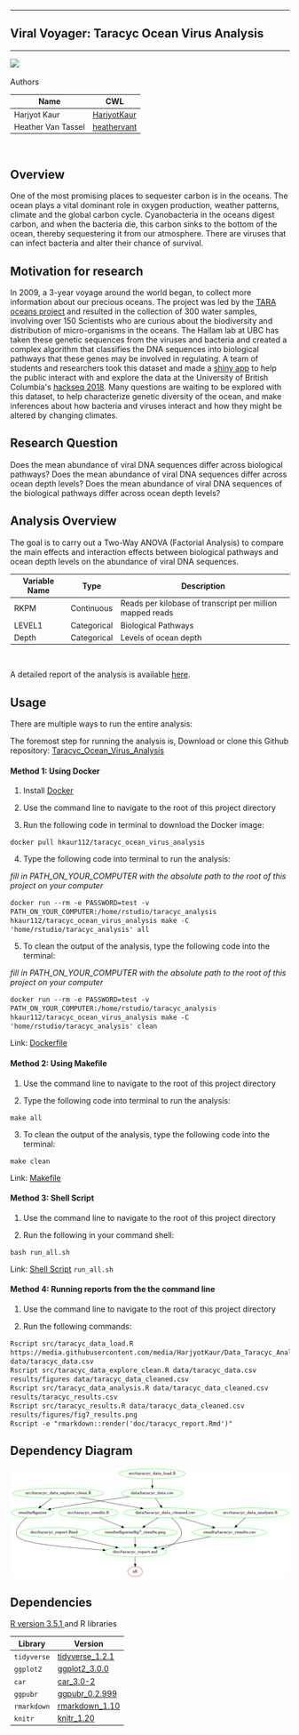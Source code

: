 -----------------------------------------------------------------------------------
## Viral Voyager: Taracyc Ocean Virus Analysis
-----------------------------------------------------------------------------------

![](img/tara_logo1.png)

Authors

| Name | CWL |
|---|---|
| Harjyot Kaur | [HarjyotKaur](https://github.com/HarjyotKaur) |
| Heather Van Tassel | [heathervant](https://github.com/heathervant) |

<br>

## Overview

One of the most promising places to sequester carbon is in the oceans. The ocean plays a vital dominant role in oxygen production, weather patterns, climate and the global carbon cycle. Cyanobacteria in the oceans digest carbon, and when the bacteria die, this carbon sinks to the bottom of the ocean, thereby sequestering it from our atmosphere. There are viruses that can infect bacteria and alter their chance of survival.

## Motivation for research
In 2009, a 3-year voyage around the world began, to collect more information about our precious oceans. The project was led by the [TARA oceans project]('http://ocean-microbiome.embl.de/companion.html') and resulted in the collection of 300 water samples, involving over 150 Scientists who are curious about the biodiversity and distribution of micro-organisms in the oceans. The Hallam lab at UBC has taken these genetic sequences from the viruses and bacteria and created a complex algorithm that classifies the DNA sequences into biological pathways that these genes may be involved in regulating. A team of students and researchers took this dataset and made a [shiny app](http://oganm.com/shiny/taracyc/) to help the public interact with and explore the data at the University of British Columbia's [hackseq 2018](https://github.com/hackseq/tara-cyc-hs18/wiki). Many questions are waiting to be explored with this dataset, to help characterize genetic diversity of the ocean, and make inferences about how bacteria and viruses interact and how they might be altered by changing climates.


## Research Question

Does the mean abundance of viral DNA sequences differ across biological pathways? Does the mean abundance of viral DNA sequences differ across ocean depth levels? Does the mean abundance of viral DNA sequences of the biological pathways differ across ocean depth levels?

## Analysis Overview

The goal is to carry out a Two-Way ANOVA (Factorial Analysis) to compare the main effects and interaction effects between biological pathways and ocean depth levels on the abundance of viral DNA sequences.

| Variable Name | Type | Description |
|---|---|---|
| RKPM | Continuous | Reads per kilobase of transcript per million mapped reads |
| LEVEL1 | Categorical | Biological Pathways |
| Depth | Categorical |  Levels of ocean depth |
<br>

A detailed report of the analysis is available [here](https://github.com/UBC-MDS/Taracyc_Ocean_Virus_Analysis/blob/master/doc/taracyc_report.md).

## Usage

There are multiple ways to run the entire analysis:

The foremost step for running the analysis is, Download or clone this Github repository: [Taracyc_Ocean_Virus_Analysis](https://github.com/UBC-MDS/Taracyc_Ocean_Virus_Analysis)

#### Method 1: Using Docker

1. Install [Docker](https://www.docker.com/get-started)

2. Use the command line to navigate to the root of this project directory

3. Run the following code in terminal to download the Docker image:

```
docker pull hkaur112/taracyc_ocean_virus_analysis
```

4. Type the following code into terminal to run the analysis:

*fill in PATH_ON_YOUR_COMPUTER with the absolute path to the root of this project on your computer*

```
docker run --rm -e PASSWORD=test -v PATH_ON_YOUR_COMPUTER:/home/rstudio/taracyc_analysis hkaur112/taracyc_ocean_virus_analysis make -C 'home/rstudio/taracyc_analysis' all
```

5. To clean the output of the analysis, type the following code into the terminal:

*fill in PATH_ON_YOUR_COMPUTER with the absolute path to the root of this project on your computer*

```
docker run --rm -e PASSWORD=test -v PATH_ON_YOUR_COMPUTER:/home/rstudio/taracyc_analysis hkaur112/taracyc_ocean_virus_analysis make -C 'home/rstudio/taracyc_analysis' clean
```

Link: [Dockerfile](https://github.com/UBC-MDS/Taracyc_Ocean_Virus_Analysis/blob/master/Dockerfile)

#### Method 2: Using Makefile

1. Use the command line to navigate to the root of this project directory

2. Type the following code into terminal to run the analysis:

```
make all
```

3. To clean the output of the analysis, type the following code into the terminal:

```
make clean
```

Link: [Makefile](https://github.com/UBC-MDS/Taracyc_Ocean_Virus_Analysis/blob/master/Makefile)

#### Method 3: Shell Script

1. Use the command line to navigate to the root of this project directory

2. Run the following in your command shell:

```
bash run_all.sh
```
Link: [Shell Script](https://github.com/UBC-MDS/Taracyc_Ocean_Virus_Analysis/blob/master/run_all.sh) `run_all.sh`

#### Method 4: Running reports from the the command line

1. Use the command line to navigate to the root of this project directory

2. Run the following commands:

```
Rscript src/taracyc_data_load.R https://media.githubusercontent.com/media/HarjyotKaur/Data_Taracyc_Analysis/master/data/MASTERTABLE.txt data/taracyc_data.csv
Rscript src/taracyc_data_explore_clean.R data/taracyc_data.csv results/figures data/taracyc_data_cleaned.csv
Rscript src/taracyc_data_analysis.R data/taracyc_data_cleaned.csv results/taracyc_results.csv
Rscript src/taracyc_results.R data/taracyc_data_cleaned.csv results/figures/fig7_results.png
Rscript -e "rmarkdown::render('doc/taracyc_report.Rmd')"
```

## Dependency Diagram

![](Makefile.png)

## Dependencies

[R version 3.5.1 ](https://cran.r-project.org/bin/windows/base/) and R libraries  

| Library | Version |
|---|---|
|`tidyverse` |[tidyverse_1.2.1](https://cran.r-project.org/web/packages/tidyverse/index.html)|
|   `ggplot2`|   [ggplot2_3.0.0](https://cran.r-project.org/src/contrib/Archive/ggplot2/)  |
|   `car`    |   [car_3.0-2](https://cran.r-project.org/web/packages/car/index.html)  |
|   `ggpubr` |   [ggpubr_0.2.999](https://github.com/kassambara/ggpubr)  |
|   `rmarkdown`| [rmarkdown_1.10](https://cran.r-project.org/web/packages/rmarkdown/index.html) |
|   `knitr`  | [knitr_1.20](https://cran.r-project.org/web/packages/knitr/index.html)|
